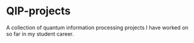 # QIP-projects
A collection of quantum information processing projects I have worked on so far in my student career. 
